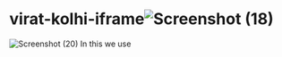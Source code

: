 # virat-kolhi-iframe![Screenshot (18)](https://github.com/HIMANSHU0018/virat-kolhi-iframe/assets/128785945/0979783d-73b6-4a5e-a466-d969e10461d7)
![Screenshot (20)](https://github.com/HIMANSHU0018/virat-kolhi-iframe/assets/128785945/fef85936-df62-45c0-98bc-acc50b1c6a16)
In this we use <audio> tag with source which play an important role in this .
and also we use iframe to insert pictures and othrer website in same .
Audio tag provides sound effects in page .
